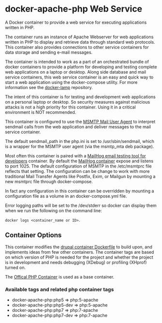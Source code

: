 # docker-apache-php Web Service
A Docker container to provide a web service for executing applications written in PHP.

The container runs an instance of Apache Webserver for web applications written in PHP to display and retrieve data through standard web protocols. This container also provides connections to other service containers for data storage and sending e-mail messages.

The container is intended to work as a part of an orchestrated bundle of docker containers to provide a platform for developing and testing complete web applications on a laptop or desktop. Along side database and mail service containers, this web service container is an easy and quick way to start a web application using the docker-compose utility. For more information see the [docker-lamp](https://github.com/llslim/docker-lamp) repository.

The intent of this container is for testing and development web applications on a personal laptop or desktop. So security measures against malicious attacks is not a high priority for this container. Using it in a critical environment is NOT recommended.

This container is configured to use the [MSMTP Mail User Agent](http://msmtp.sourceforge.net/) to interpret sendmail calls from the web application and deliver messages to the mail service container.

The default sendmail_path in the php.ini is set to /usr/sbin/sendmail, which is a wrapper for the MSMTP user agent (via the msmtp_mta deb package).

Most often this container is paired with a [MailHog email testing tool for developers](https://github.com/mailhog/MailHog) container. By default the [MailHog container](https://hub.docker.com/r/mailhog/mailhog/) expose and listens to port 1025. The default configuration of MSMTP in the /etc/msmtprc file reflects that setting. The configuration can be change to work with more traditional Mail Transfer Agents like Postfix, Exim, or Mailgun by mounting a new msmtprc file through docker-compose.

In fact any configuration in this container can be overridden by mounting a configuration file as a volume in an docker-compose.yml file.

Error logging paths will be set to the /dev/stderr so docker can display them when we run the following on the command line:

`docker logs <container_name or ID>`.

## Container Options
This container modifies the [drupal container Dockerfile](https://github.com/docker-library/drupal/blob/1a7d35cc4d2d88f7658a2b6ff39af85baca463f0/8.3/apache/Dockerfile) to build upon, and implements ideas from few other containers. The container tags are based on which version of PHP is needed for the project and whether the project is in development and needs debugging (XDebug) or profiling (XHprof) turned on.

The [Offical PHP Container](https://hub.docker.com/_/php/) is used as a base container.

### Available tags and related php container tags
- docker-apache-php:php5 => php:5-apache
- docker-apache-php:php5-dev => php:5-apache
- docker-apache-php:php7 => php:7-apache
- docker-apache-php:php7-dev => php:7-apache

